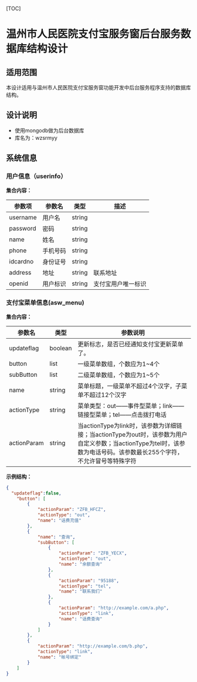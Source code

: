[TOC]
<!--TOC-->

# 温州市人民医院支付宝服务窗后台服务数据库结构设计

## 适用范围

本设计适用与温州市人民医院支付宝服务窗功能开发中后台服务程序支持的数据库结构。

## 设计说明

- 使用mongodb做为后台数据库
- 库名为：wzsrmyy

## 系统信息

### 用户信息（userinfo）

**集合内容：**

| 参数项      | 参数名  | 类型     | 描述        |
| -------- | ---- | ------ | --------- |
| username | 用户名  | string |           |
| password | 密码   | string |           |
| name     | 姓名   | string |           |
| phone    | 手机号码 | string |           |
| idcardno | 身份证号 | string |           |
| address  | 地址   | string | 联系地址      |
| openid   | 用户标识 | string | 支付宝用户唯一标识 |

### 支付宝菜单信息(asw_menu)

**集合内容：**

| 参数名         | 类型      | 参数说明                                     |
| ----------- | ------- | ---------------------------------------- |
| updateflag  | boolean | 更新标志，是否已经通知支付宝更新菜单了。                     |
| button      | list    | 一级菜单数组，个数应为1~4个                          |
| subButton   | list    | 二级菜单数组，个数应为1~5个                          |
| name        | string  | 菜单标题，一级菜单不超过4个汉字，子菜单不超过12个汉字             |
| actionType  | string  | 菜单类型：out——事件型菜单；link——链接型菜单；tel——点击拨打电话  |
| actionParam | string  | 当actionType为link时，该参数为详细链接；当actionType为out时，该参数为用户自定义参数；当actionType为tel时，该参数为电话号码。该参数最长255个字符，不允许冒号等特殊字符 |

**示例结构：**

``` json
{
  "updateflag":false,
    "button": [
        {
            "actionParam": "ZFB_HFCZ", 
            "actionType": "out", 
            "name": "话费充值"
        }, 
        {
            "name": "查询", 
            "subButton": [
                {
                    "actionParam": "ZFB_YECX", 
                    "actionType": "out", 
                    "name": "余额查询"
                }, 
                {
                    "actionParam": "95188", 
                    "actionType": "tel", 
                    "name": "联系我们"
                }, 
                {
                    "actionParam": "http://example.com/a.php", 
                    "actionType": "link", 
                    "name": "话费查询"
                }
            ]
        }, 
        {
            "actionParam": "http://example.com/b.php", 
            "actionType": "link", 
            "name": "帐号绑定"
        }
    ]
}
```

